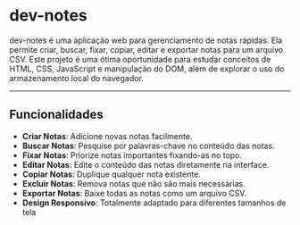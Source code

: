 # dev-notes
dev-notes é uma aplicação web para gerenciamento de notas rápidas. Ela permite criar, buscar, fixar, copiar, editar e exportar notas para um arquivo CSV. Este projeto é uma ótima oportunidade para estudar conceitos de HTML, CSS, JavaScript e manipulação do DOM, além de explorar o uso do armazenamento local do navegador.

---

## Funcionalidades

- **Criar Notas**: Adicione novas notas facilmente.
- **Buscar Notas**: Pesquise por palavras-chave no conteúdo das notas.
- **Fixar Notas**: Priorize notas importantes fixando-as no topo.
- **Editar Notas**: Edite o conteúdo das notas diretamente na interface.
- **Copiar Notas**: Duplique qualquer nota existente.
- **Excluir Notas**: Remova notas que não são mais necessárias.
- **Exportar Notas**: Baixe todas as notas como um arquivo CSV.
- **Design Responsivo**: Totalmente adaptado para diferentes tamanhos de tela
